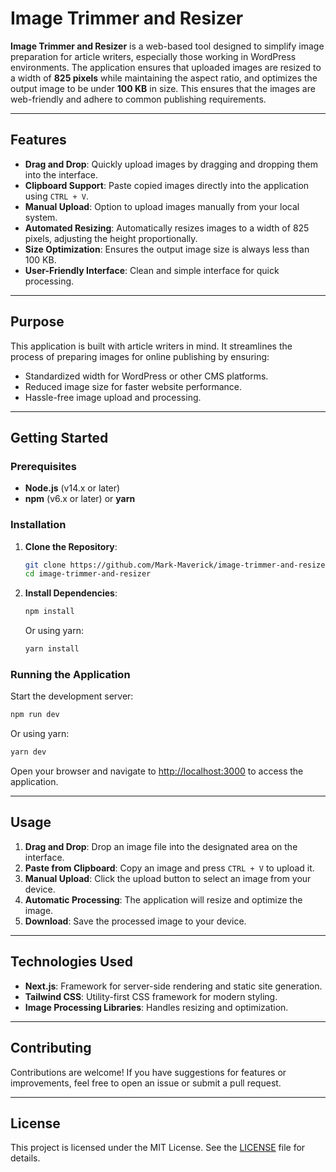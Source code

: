 # Image Trimmer and Resizer

**Image Trimmer and Resizer** is a web-based tool designed to simplify image preparation for article writers, especially those working in WordPress environments. The application ensures that uploaded images are resized to a width of **825 pixels** while maintaining the aspect ratio, and optimizes the output image to be under **100 KB** in size. This ensures that the images are web-friendly and adhere to common publishing requirements.

---

## Features

- **Drag and Drop**: Quickly upload images by dragging and dropping them into the interface.
- **Clipboard Support**: Paste copied images directly into the application using `CTRL + V`.
- **Manual Upload**: Option to upload images manually from your local system.
- **Automated Resizing**: Automatically resizes images to a width of 825 pixels, adjusting the height proportionally.
- **Size Optimization**: Ensures the output image size is always less than 100 KB.
- **User-Friendly Interface**: Clean and simple interface for quick processing.

---

## Purpose

This application is built with article writers in mind. It streamlines the process of preparing images for online publishing by ensuring:

- Standardized width for WordPress or other CMS platforms.
- Reduced image size for faster website performance.
- Hassle-free image upload and processing.

---

## Getting Started

### Prerequisites

- **Node.js** (v14.x or later)
- **npm** (v6.x or later) or **yarn**

### Installation

1. **Clone the Repository**:

   ```bash
   git clone https://github.com/Mark-Maverick/image-trimmer-and-resizer.git
   cd image-trimmer-and-resizer
   ```

2. **Install Dependencies**:

   ```bash
   npm install
   ```

   Or using yarn:

   ```bash
   yarn install
   ```

### Running the Application

Start the development server:

```bash
npm run dev
```

Or using yarn:

```bash
yarn dev
```

Open your browser and navigate to [http://localhost:3000](http://localhost:3000) to access the application.

---

## Usage

1. **Drag and Drop**: Drop an image file into the designated area on the interface.
2. **Paste from Clipboard**: Copy an image and press `CTRL + V` to upload it.
3. **Manual Upload**: Click the upload button to select an image from your device.
4. **Automatic Processing**: The application will resize and optimize the image.
5. **Download**: Save the processed image to your device.

---

## Technologies Used

- **Next.js**: Framework for server-side rendering and static site generation.
- **Tailwind CSS**: Utility-first CSS framework for modern styling.
- **Image Processing Libraries**: Handles resizing and optimization.

---

## Contributing

Contributions are welcome! If you have suggestions for features or improvements, feel free to open an issue or submit a pull request.

---

## License

This project is licensed under the MIT License. See the [LICENSE](LICENSE) file for details.

